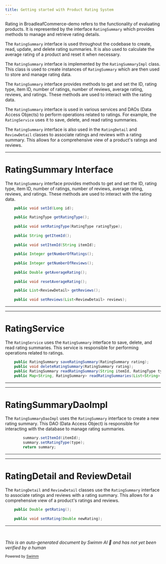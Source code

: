 ```yaml
---
title: Getting started with Product Rating System
---
```

Rating in BroadleafCommerce-demo refers to the functionality of evaluating products. It is represented by the interface `RatingSummary` which provides methods to manage and retrieve rating details.

The `RatingSummary` interface is used throughout the codebase to create, read, update, and delete rating summaries. It is also used to calculate the average rating of a product and reset it when necessary.

The `RatingSummary` interface is implemented by the `RatingSummaryImpl` class. This class is used to create instances of `RatingSummary` which are then used to store and manage rating data.

The `RatingSummary` interface provides methods to get and set the ID, rating type, item ID, number of ratings, number of reviews, average rating, reviews, and ratings. These methods are used to interact with the rating data.

The `RatingSummary` interface is used in various services and DAOs (Data Access Objects) to perform operations related to ratings. For example, the `RatingService` uses it to save, delete, and read rating summaries.

The `RatingSummary` interface is also used in the `RatingDetail` and `ReviewDetail` classes to associate ratings and reviews with a rating summary. This allows for a comprehensive view of a product's ratings and reviews.

<SwmSnippet path="/core/broadleaf-framework/src/main/java/org/broadleafcommerce/core/rating/domain/RatingSummary.java" line="28">

---

# RatingSummary Interface

The `RatingSummary` interface provides methods to get and set the ID, rating type, item ID, number of ratings, number of reviews, average rating, reviews, and ratings. These methods are used to interact with the rating data.

```java
    public void setId(Long id);
    
    public RatingType getRatingType();
    
    public void setRatingType(RatingType ratingType);
    
    public String getItemId();
    
    public void setItemId(String itemId);
    
    public Integer getNumberOfRatings();
    
    public Integer getNumberOfReviews();
    
    public Double getAverageRating();
    
    public void resetAverageRating();

    public List<ReviewDetail> getReviews();
    
    public void setReviews(List<ReviewDetail> reviews);
```

---

</SwmSnippet>

<SwmSnippet path="/core/broadleaf-framework/src/main/java/org/broadleafcommerce/core/rating/service/RatingService.java" line="31">

---

# RatingService

The `RatingService` uses the `RatingSummary` interface to save, delete, and read rating summaries. This service is responsible for performing operations related to ratings.

```java
    public RatingSummary saveRatingSummary(RatingSummary rating);
    public void deleteRatingSummary(RatingSummary rating);
    public RatingSummary readRatingSummary(String itemId, RatingType type);
    public Map<String, RatingSummary> readRatingSummaries(List<String> itemIds, RatingType type);
```

---

</SwmSnippet>

<SwmSnippet path="/core/broadleaf-framework/src/main/java/org/broadleafcommerce/core/rating/dao/RatingSummaryDaoImpl.java" line="57">

---

# RatingSummaryDaoImpl

The `RatingSummaryDaoImpl` uses the `RatingSummary` interface to create a new rating summary. This DAO (Data Access Object) is responsible for interacting with the database to manage rating summaries.

```java
        summary.setItemId(itemId);
        summary.setRatingType(type);
        return summary;
```

---

</SwmSnippet>

<SwmSnippet path="/core/broadleaf-framework/src/main/java/org/broadleafcommerce/core/rating/domain/RatingDetail.java" line="30">

---

# RatingDetail and ReviewDetail

The `RatingDetail` and `ReviewDetail` classes use the `RatingSummary` interface to associate ratings and reviews with a rating summary. This allows for a comprehensive view of a product's ratings and reviews.

```java
    public Double getRating();
    
    public void setRating(Double newRating);
```

---

</SwmSnippet>

&nbsp;

*This is an auto-generated document by Swimm AI 🌊 and has not yet been verified by a human*

<SwmMeta version="3.0.0" repo-id="Z2l0aHViJTNBJTNBQnJvYWRsZWFmQ29tbWVyY2UtZGVtbyUzQSUzQWdpbGFkbmF2b3Q=" repo-name="BroadleafCommerce-demo" doc-type="overview"><sup>Powered by [Swimm](/)</sup></SwmMeta>

